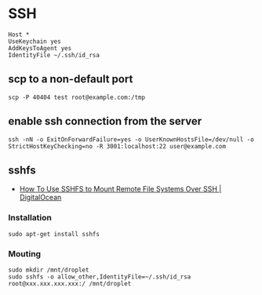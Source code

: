 # SSH

```
Host *
UseKeychain yes
AddKeysToAgent yes
IdentityFile ~/.ssh/id_rsa
```

## scp to a non-default port

```
scp -P 40404 test root@example.com:/tmp
```

## enable ssh connection from the server

```
ssh -nN -o ExitOnForwardFailure=yes -o UserKnownHostsFile=/dev/null -o StrictHostKeyChecking=no -R 3001:localhost:22 user@example.com
```

## sshfs

- [How To Use SSHFS to Mount Remote File Systems Over SSH | DigitalOcean](https://www.digitalocean.com/community/tutorials/how-to-use-sshfs-to-mount-remote-file-systems-over-ssh)

### Installation

```
sudo apt-get install sshfs
```

### Mouting

```
sudo mkdir /mnt/droplet
sudo sshfs -o allow_other,IdentityFile=~/.ssh/id_rsa root@xxx.xxx.xxx.xxx:/ /mnt/droplet
```
